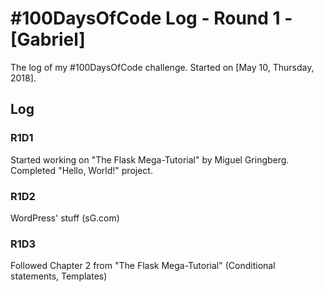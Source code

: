 # #100DaysOfCode Log - Round 1 - [Gabriel]

The log of my #100DaysOfCode challenge. Started on [May 10, Thursday, 2018].

## Log

### R1D1 
Started working on "The Flask Mega-Tutorial" by Miguel Gringberg. Completed "Hello, World!" project.

### R1D2
WordPress' stuff (sG.com)

### R1D3
Followed Chapter 2 from "The Flask Mega-Tutorial" (Conditional statements, Templates)
